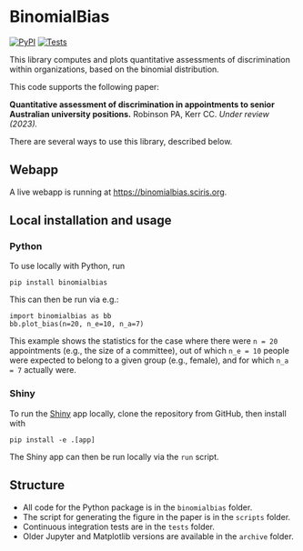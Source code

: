 # BinomialBias

[![PyPI](https://badgen.net/pypi/v/binomialbias/?color=blue)](https://pypi.org/project/binomialbias)
[![Tests](https://github.com/thekerrlab/binomialbias/actions/workflows/tests.yaml/badge.svg)](https://github.com/thekerrlab/binomialbias/actions/workflows/tests.yaml?query=workflow)

This library computes and plots quantitative assessments of discrimination within organizations, based on the binomial distribution.

This code supports the following paper:

**Quantitative assessment of discrimination in appointments to senior Australian university positions.** Robinson PA, Kerr CC. *Under review (2023).*

There are several ways to use this library, described below.


## Webapp

A live webapp is running at https://binomialbias.sciris.org.


## Local installation and usage

### Python

To use locally with Python, run

    pip install binomialbias

This can then be run via e.g.:

    import binomialbias as bb
    bb.plot_bias(n=20, n_e=10, n_a=7)

This example shows the statistics for the case where there were `n = 20` appointments (e.g., the size of a committee), out of which `n_e = 10` people were expected to belong to a given group (e.g., female), and for which `n_a = 7` actually were.

### Shiny

To run the [Shiny](https://shiny.posit.co/py/) app locally, clone the repository from GitHub, then install with

    pip install -e .[app]

The Shiny app can then be run locally via the `run` script.


## Structure

- All code for the Python package is in the `binomialbias` folder.
- The script for generating the figure in the paper is in the `scripts` folder.
- Continuous integration tests are in the `tests` folder.
- Older Jupyter and Matplotlib versions are available in the `archive` folder.